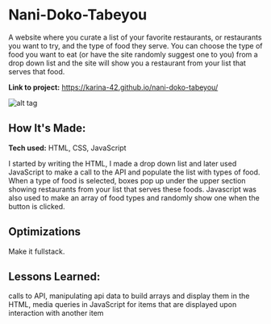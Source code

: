 # Nani-Doko-Tabeyou
A website where you curate a list of your favorite restaurants, or restaurants you want to try, and the type of food they serve. You can choose the type of food you want to eat (or have the site randomly suggest one to you) from a drop down list and the site will show you a restaurant from your list that serves that food.

**Link to project:** https://karina-42.github.io/nani-doko-tabeyou/

![alt tag](https://i.ibb.co/VYk7kFm/dokonanitabeyou1.jpg)

## How It's Made:

**Tech used:** HTML, CSS, JavaScript

I started by writing the HTML, I made a drop down list and later used JavaScript to make a call to the API and populate the list with types of food. When a type of food is selected, boxes pop up under the upper section showing restaurants from your list that serves these foods. Javascript was also used to make an array of food types and randomly show one when the button is clicked.

## Optimizations
Make it fullstack.

## Lessons Learned:
calls to API, manipulating api data to build arrays and display them in the HTML, media queries in JavaScript for items that are displayed upon interaction with another item 
